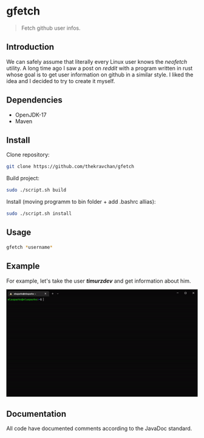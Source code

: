 # gfetch
> Fetch github user infos.
## Introduction
We can safely assume that literally every Linux user knows the *neofetch* utility. A long time ago I saw a post on *reddit* with a program written in rust whose goal is to get user information on github in a similar style. I liked the idea and I decided to try to create it myself.
## Dependencies

<ul>
<li>OpenJDK-17</li>
<li>Maven</li>
</ul>

## Install
Clone repository:

```sh
git clone https://github.com/thekravchan/gfetch
```

Build project:

```sh
sudo ./script.sh build
```

Install (moving programm to bin folder + add .bashrc allias):

```sh
sudo ./script.sh install
```

## Usage

```sh
gfetch *username*
```

## Example
For example, let's take the user ***timurzdev*** and get information about him.

<img src="./example.gif" alt="example">

## Documentation
All code have documented comments according to the JavaDoc standard.
